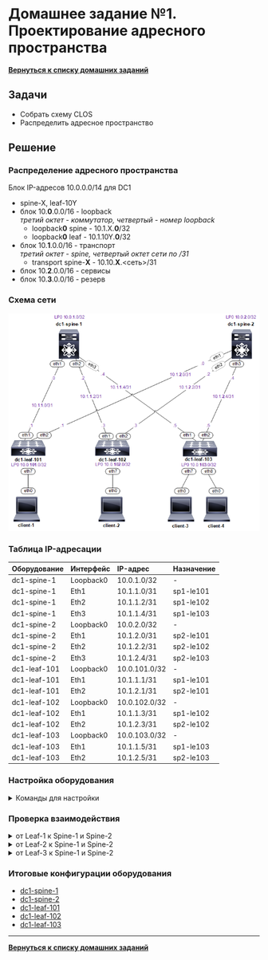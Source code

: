# Домашнее задание №1. Проектирование адресного пространства
[**Вернуться к списку домашних заданий**](https://github.com/takmenevag/otus-dc-design/tree/main/labs/)
## Задачи
- Собрать схему CLOS
- Распределить адресное пространство

## Решение
### Распределение адресного пространства
Блок IP-адресов 10.0.0.0/14 для DC1
- spine-X, leaf-10Y
- блок 10.**0**.0.0/16 - loopback \
  _третий октет - коммутатор, четвертый - номер loopback_
  - loopback**0** spine - 10.1.X.**0**/32
  - loopback**0** leaf - 10.1.10Y.**0**/32
- блок 10.**1**.0.0/16 - транспорт \
 _третий октет - spine, четвертый октет сети по /31_
  - transport spine-**X** - 10.10.**X**.<сеть>/31
- блок 10.**2**.0.0/16 - сервисы
- блок 10.**3**.0.0/16 - резерв

### Cхема сети
![Изображение](https://github.com/takmenevag/otus-dc-design/blob/main/labs/lab1/scheme/lab1-scheme.png "Схема стенда")

### Таблица IP-адресации
|Оборудование	|Интерфейс	|IP-адрес	|Назначение|
|:-|:-|:-|:-|
|dc1-spine-1	|Loopback0	|10.0.1.0/32	|-|
|dc1-spine-1	|Eth1	|10.1.1.0/31	|sp1-le101|
|dc1-spine-1	|Eth2	|10.1.1.2/31	|sp1-le102|
|dc1-spine-1	|Eth3	|10.1.1.4/31	|sp1-le103|
|dc1-spine-2	|Loopback0	|10.0.2.0/32 |-|	
|dc1-spine-2	|Eth1	|10.1.2.0/31	|sp2-le101|
|dc1-spine-2	|Eth2	|10.1.2.2/31	|sp2-le102|
|dc1-spine-2	|Eth3	|10.1.2.4/31	|sp2-le103|
|dc1-leaf-101	|Loopback0	|10.0.101.0/32 |-|
|dc1-leaf-101	|Eth1	|10.1.1.1/31	|sp1-le101|
|dc1-leaf-101	|Eth2	|10.1.2.1/31	|sp2-le101|
|dc1-leaf-102	|Loopback0	|10.0.102.0/32 |-|	
|dc1-leaf-102	|Eth1	|10.1.1.3/31	|sp1-le102|
|dc1-leaf-102	|Eth2	|10.1.2.3/31	|sp2-le102|	
|dc1-leaf-103	|Loopback0	|10.0.103.0/32 |-|	
|dc1-leaf-103	|Eth1	|10.1.1.5/31	|sp1-le103|
|dc1-leaf-103	|Eth2	|10.1.2.5/31	|sp2-le103|

### Настройка оборудования
<details>
  <summary>Команды для настройки </summary>

- Spine-1
```
hostname dc1-spine-1
!
interface Ethernet1
   description ### sp1-le101 ###
   no switchport
   ip address 10.1.1.0/31
!
interface Ethernet2
   description ### sp1-le102 ###
   no switchport
   ip address 10.1.1.2/31
!
interface Ethernet3
   description ### sp1-le103 ###
   no switchport
   ip address 10.1.1.4/31
!
interface Loopback0
   ip address 10.0.1.0/32
!
ip routing
```
- Spine-2
```
hostname dc1-spine-2
!
interface Ethernet1
   description ### sp2-le101 ###
   no switchport
   ip address 10.1.2.0/31
!
interface Ethernet2
   description ### sp2-le102 ###
   no switchport
   ip address 10.1.2.2/31
!
interface Ethernet3
   description ### sp2-le103 ###
   no switchport
   ip address 10.1.2.4/31
!
interface Loopback0
   ip address 10.0.2.0/32
!
ip routing
```
- Leaf-1
```
hostname dc1-leaf-101
!
interface Ethernet1
   description ### sp1-le101 ###
   no switchport
   ip address 10.1.1.1/31
!
interface Ethernet2
   description ### sp2-le101 ###
   no switchport
   ip address 10.1.2.1/31
!
interface Loopback0
   ip address 10.0.101.0/32
!
ip routing
```
- Leaf-2
```
hostname dc1-leaf-102
!
interface Ethernet1
   description ### sp1-le102 ###
   no switchport
   ip address 10.1.1.3/31
!
interface Ethernet2
   description ### sp2-le102 ###
   no switchport
   ip address 10.1.2.3/31
!
interface Loopback0
   ip address 10.0.102.0/32
!
ip routing
```
- Leaf-3
```
hostname dc1-leaf-103
!
interface Ethernet1
   description ### sp1-le103 ###
   no switchport
   ip address 10.1.1.5/31
!
interface Ethernet2
   description ### sp2-le103 ###
   no switchport
   ip address 10.1.2.5/31
!
interface Loopback0
   ip address 10.0.103.0/32
!
ip routing
```
</details>

### Проверка взаимодействия
<details>
  <summary>от Leaf-1 к Spine-1 и Spine-2</summary>

```
dc1-leaf-101#ping 10.1.1.0
PING 10.1.1.0 (10.1.1.0) 72(100) bytes of data.
80 bytes from 10.1.1.0: icmp_seq=1 ttl=64 time=89.4 ms
80 bytes from 10.1.1.0: icmp_seq=2 ttl=64 time=79.9 ms
80 bytes from 10.1.1.0: icmp_seq=3 ttl=64 time=74.9 ms
80 bytes from 10.1.1.0: icmp_seq=4 ttl=64 time=70.6 ms
80 bytes from 10.1.1.0: icmp_seq=5 ttl=64 time=64.3 ms

--- 10.1.1.0 ping statistics ---
5 packets transmitted, 5 received, 0% packet loss, time 45ms
rtt min/avg/max/mdev = 64.334/75.865/89.421/8.509 ms, pipe 5, ipg/ewma 11.449/82.056 ms
dc1-leaf-101#ping 10.1.2.0
PING 10.1.2.0 (10.1.2.0) 72(100) bytes of data.
80 bytes from 10.1.2.0: icmp_seq=1 ttl=64 time=66.8 ms
80 bytes from 10.1.2.0: icmp_seq=2 ttl=64 time=61.2 ms
80 bytes from 10.1.2.0: icmp_seq=3 ttl=64 time=58.2 ms
80 bytes from 10.1.2.0: icmp_seq=4 ttl=64 time=52.0 ms
80 bytes from 10.1.2.0: icmp_seq=5 ttl=64 time=45.7 ms

--- 10.1.2.0 ping statistics ---
5 packets transmitted, 5 received, 0% packet loss, time 42ms
rtt min/avg/max/mdev = 45.702/56.812/66.808/7.322 ms, pipe 5, ipg/ewma 10.554/61.271 ms
dc1-leaf-101#
```
```
dc1-leaf-101#show ip route

VRF: default
Codes: C - connected, S - static, K - kernel, 
       O - OSPF, IA - OSPF inter area, E1 - OSPF external type 1,
       E2 - OSPF external type 2, N1 - OSPF NSSA external type 1,
       N2 - OSPF NSSA external type2, B - Other BGP Routes,
       B I - iBGP, B E - eBGP, R - RIP, I L1 - IS-IS level 1,
       I L2 - IS-IS level 2, O3 - OSPFv3, A B - BGP Aggregate,
       A O - OSPF Summary, NG - Nexthop Group Static Route,
       V - VXLAN Control Service, M - Martian,
       DH - DHCP client installed default route,
       DP - Dynamic Policy Route, L - VRF Leaked,
       G  - gRIBI, RC - Route Cache Route

Gateway of last resort is not set

 C        10.0.101.0/32 is directly connected, Loopback0
 C        10.1.1.0/31 is directly connected, Ethernet1
 C        10.1.2.0/31 is directly connected, Ethernet2
```
```
dc1-leaf-101#show lldp neighbors 
Last table change time   : 0:03:35 ago
Number of table inserts  : 2
Number of table deletes  : 0
Number of table drops    : 0
Number of table age-outs : 0

Port          Neighbor Device ID       Neighbor Port ID    TTL
---------- ------------------------ ---------------------- ---
Et1           dc1-spine-1              Ethernet1           120
Et2           dc1-spine-2              Ethernet1           120
```
</details>

<details>
  <summary>от Leaf-2 к Spine-1 и Spine-2</summary>
 
```
dc1-leaf-102#ping 10.1.1.2
PING 10.1.1.2 (10.1.1.2) 72(100) bytes of data.
80 bytes from 10.1.1.2: icmp_seq=1 ttl=64 time=65.8 ms
80 bytes from 10.1.1.2: icmp_seq=2 ttl=64 time=60.9 ms
80 bytes from 10.1.1.2: icmp_seq=3 ttl=64 time=55.2 ms
80 bytes from 10.1.1.2: icmp_seq=4 ttl=64 time=50.1 ms
80 bytes from 10.1.1.2: icmp_seq=5 ttl=64 time=44.7 ms

--- 10.1.1.2 ping statistics ---
5 packets transmitted, 5 received, 0% packet loss, time 44ms
rtt min/avg/max/mdev = 44.737/55.376/65.834/7.497 ms, pipe 5, ipg/ewma 11.118/60.055 ms
dc1-leaf-102#
dc1-leaf-102#ping 10.1.2.2
PING 10.1.2.2 (10.1.2.2) 72(100) bytes of data.
80 bytes from 10.1.2.2: icmp_seq=1 ttl=64 time=42.9 ms
80 bytes from 10.1.2.2: icmp_seq=2 ttl=64 time=22.3 ms
80 bytes from 10.1.2.2: icmp_seq=3 ttl=64 time=18.1 ms
80 bytes from 10.1.2.2: icmp_seq=4 ttl=64 time=6.75 ms
80 bytes from 10.1.2.2: icmp_seq=5 ttl=64 time=8.08 ms

--- 10.1.2.2 ping statistics ---
5 packets transmitted, 5 received, 0% packet loss, time 109ms
rtt min/avg/max/mdev = 6.753/19.652/42.928/13.049 ms, pipe 3, ipg/ewma 27.284/30.521 ms
dc1-leaf-102#
```
```
dc1-leaf-102#show ip route

VRF: default
Codes: C - connected, S - static, K - kernel, 
       O - OSPF, IA - OSPF inter area, E1 - OSPF external type 1,
       E2 - OSPF external type 2, N1 - OSPF NSSA external type 1,
       N2 - OSPF NSSA external type2, B - Other BGP Routes,
       B I - iBGP, B E - eBGP, R - RIP, I L1 - IS-IS level 1,
       I L2 - IS-IS level 2, O3 - OSPFv3, A B - BGP Aggregate,
       A O - OSPF Summary, NG - Nexthop Group Static Route,
       V - VXLAN Control Service, M - Martian,
       DH - DHCP client installed default route,
       DP - Dynamic Policy Route, L - VRF Leaked,
       G  - gRIBI, RC - Route Cache Route

Gateway of last resort is not set

 C        10.0.102.0/32 is directly connected, Loopback0
 C        10.1.1.2/31 is directly connected, Ethernet1
 C        10.1.2.2/31 is directly connected, Ethernet2
```
```
dc1-leaf-102#show lldp neighbors
Last table change time   : 0:04:33 ago
Number of table inserts  : 2
Number of table deletes  : 0
Number of table drops    : 0
Number of table age-outs : 0

Port          Neighbor Device ID       Neighbor Port ID    TTL
---------- ------------------------ ---------------------- ---
Et1           dc1-spine-1              Ethernet2           120
Et2           dc1-spine-2              Ethernet2           120
```
</details>

<details>
  <summary>от Leaf-3 к Spine-1 и Spine-2</summary>
  
```
dc1-leaf-103#ping 10.1.1.4
PING 10.1.1.4 (10.1.1.4) 72(100) bytes of data.
80 bytes from 10.1.1.4: icmp_seq=1 ttl=64 time=90.1 ms
80 bytes from 10.1.1.4: icmp_seq=2 ttl=64 time=84.7 ms
80 bytes from 10.1.1.4: icmp_seq=3 ttl=64 time=71.9 ms
80 bytes from 10.1.1.4: icmp_seq=4 ttl=64 time=63.2 ms
80 bytes from 10.1.1.4: icmp_seq=5 ttl=64 time=58.0 ms

--- 10.1.1.4 ping statistics ---
5 packets transmitted, 5 received, 0% packet loss, time 55ms
rtt min/avg/max/mdev = 58.080/73.621/90.111/12.227 ms, pipe 5, ipg/ewma 13.867/80.979 ms
dc1-leaf-103#
dc1-leaf-103#ping 10.1.2.4
PING 10.1.2.4 (10.1.2.4) 72(100) bytes of data.
80 bytes from 10.1.2.4: icmp_seq=1 ttl=64 time=53.7 ms
80 bytes from 10.1.2.4: icmp_seq=2 ttl=64 time=39.4 ms
80 bytes from 10.1.2.4: icmp_seq=3 ttl=64 time=30.6 ms
80 bytes from 10.1.2.4: icmp_seq=4 ttl=64 time=21.9 ms
80 bytes from 10.1.2.4: icmp_seq=5 ttl=64 time=9.87 ms

--- 10.1.2.4 ping statistics ---
5 packets transmitted, 5 received, 0% packet loss, time 90ms
rtt min/avg/max/mdev = 9.879/31.128/53.714/14.925 ms, pipe 4, ipg/ewma 22.746/41.359 ms
```
```
dc1-leaf-103#show ip route

VRF: default
Codes: C - connected, S - static, K - kernel, 
       O - OSPF, IA - OSPF inter area, E1 - OSPF external type 1,
       E2 - OSPF external type 2, N1 - OSPF NSSA external type 1,
       N2 - OSPF NSSA external type2, B - Other BGP Routes,
       B I - iBGP, B E - eBGP, R - RIP, I L1 - IS-IS level 1,
       I L2 - IS-IS level 2, O3 - OSPFv3, A B - BGP Aggregate,
       A O - OSPF Summary, NG - Nexthop Group Static Route,
       V - VXLAN Control Service, M - Martian,
       DH - DHCP client installed default route,
       DP - Dynamic Policy Route, L - VRF Leaked,
       G  - gRIBI, RC - Route Cache Route

Gateway of last resort is not set

 C        10.0.103.0/32 is directly connected, Loopback0
 C        10.1.1.4/31 is directly connected, Ethernet1
 C        10.1.2.4/31 is directly connected, Ethernet2
```
```
dc1-leaf-103#show lldp neighbors 
Last table change time   : 0:05:46 ago
Number of table inserts  : 2
Number of table deletes  : 0
Number of table drops    : 0
Number of table age-outs : 0

Port          Neighbor Device ID       Neighbor Port ID    TTL
---------- ------------------------ ---------------------- ---
Et1           dc1-spine-1              Ethernet3           120
Et2           dc1-spine-2              Ethernet3           120
```
</details>

### Итоговые конфигурации оборудования
- [dc1-spine-1](https://github.com/takmenevag/otus-dc-design/blob/main/labs/lab1/config/dc1-spine-1.txt)
- [dc1-spine-2](https://github.com/takmenevag/otus-dc-design/blob/main/labs/lab1/config/dc1-spine-2.txt)
- [dc1-leaf-101](https://github.com/takmenevag/otus-dc-design/blob/main/labs/lab1/config/dc1-leaf-101.txt)
- [dc1-leaf-102](https://github.com/takmenevag/otus-dc-design/blob/main/labs/lab1/config/dc1-leaf-102.txt)
- [dc1-leaf-103](https://github.com/takmenevag/otus-dc-design/blob/main/labs/lab1/config/dc1-leaf-103.txt)
---
[**Вернуться к списку домашних заданий**](https://github.com/takmenevag/otus-dc-design/tree/main/labs/)
